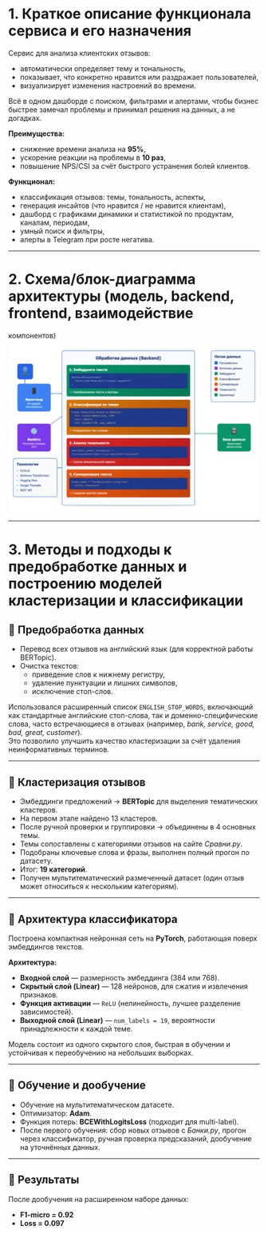 # 1. Краткое описание функционала сервиса и его назначения

Сервис для анализа клиентских отзывов:  
- автоматически определяет тему и тональность,  
- показывает, что конкретно нравится или раздражает пользователей,  
- визуализирует изменения настроений во времени.  

Всё в одном дашборде с поиском, фильтрами и алертами, чтобы бизнес быстрее замечал проблемы и принимал решения на данных, а не догадках.  

**Преимущества:**
- снижение времени анализа на **95%**,  
- ускорение реакции на проблемы в **10 раз**,  
- повышение NPS/CSI за счёт быстрого устранения болей клиентов.  

**Функционал:**
- классификация отзывов: темы, тональность, аспекты,  
- генерация инсайтов (что нравится / не нравится клиентам),  
- дашборд с графиками динамики и статистикой по продуктам, каналам, периодам,  
- умный поиск и фильтры,  
- алерты в Telegram при росте негатива.  

---

# 2. Схема/блок-диаграмма архитектуры (модель, backend, frontend, взаимодействие
компонентов)
![Dashboard Example](pipeline.jpg)

---


# 3. Методы и подходы к предобработке данных и построению моделей кластеризации и классификации

## 🔹 Предобработка данных
- Перевод всех отзывов на английский язык (для корректной работы BERTopic).  
- Очистка текстов:
  - приведение слов к нижнему регистру,  
  - удаление пунктуации и лишних символов,  
  - исключение стоп-слов.  

Использовался расширенный список `ENGLISH_STOP_WORDS`, включающий как стандартные английские стоп-слова, так и доменно-специфические слова, часто встречающиеся в отзывах (например, *bank, service, good, bad, great, customer*).  
Это позволило улучшить качество кластеризации за счёт удаления неинформативных терминов.  

---

## 🔹 Кластеризация отзывов
- Эмбеддинги предложений → **BERTopic** для выделения тематических кластеров.  
- На первом этапе найдено 13 кластеров.  
- После ручной проверки и группировки → объединены в 4 основных темы.  
- Темы сопоставлены с категориями отзывов на сайте *Сравни.ру*.  
- Подобраны ключевые слова и фразы, выполнен полный прогон по датасету.  
- Итог: **19 категорий**.  
- Получен мультитематический размеченный датасет (один отзыв может относиться к нескольким категориям).  

---

## 🔹 Архитектура классификатора
Построена компактная нейронная сеть на **PyTorch**, работающая поверх эмбеддингов текстов.

**Архитектура:**
- **Входной слой** — размерность эмбеддинга (384 или 768).  
- **Скрытый слой (Linear)** — 128 нейронов, для сжатия и извлечения признаков.  
- **Функция активации** — `ReLU` (нелинейность, лучшее разделение зависимостей).  
- **Выходной слой (Linear)** — `num_labels = 19`, вероятности принадлежности к каждой теме.  

Модель состоит из одного скрытого слоя, быстрая в обучении и устойчивая к переобучению на небольших выборках.  

---

## 🔹 Обучение и дообучение
- Обучение на мультитематическом датасете.  
- Оптимизатор: **Adam**.  
- Функция потерь: **BCEWithLogitsLoss** (подходит для multi-label).  
- После первого обучения: сбор новых отзывов с *Банки.ру*, прогон через классификатор, ручная проверка предсказаний, дообучение на уточнённых данных.  

---

## 🔹 Результаты
После дообучения на расширенном наборе данных:  
- **F1-micro = 0.92**  
- **Loss = 0.097**



